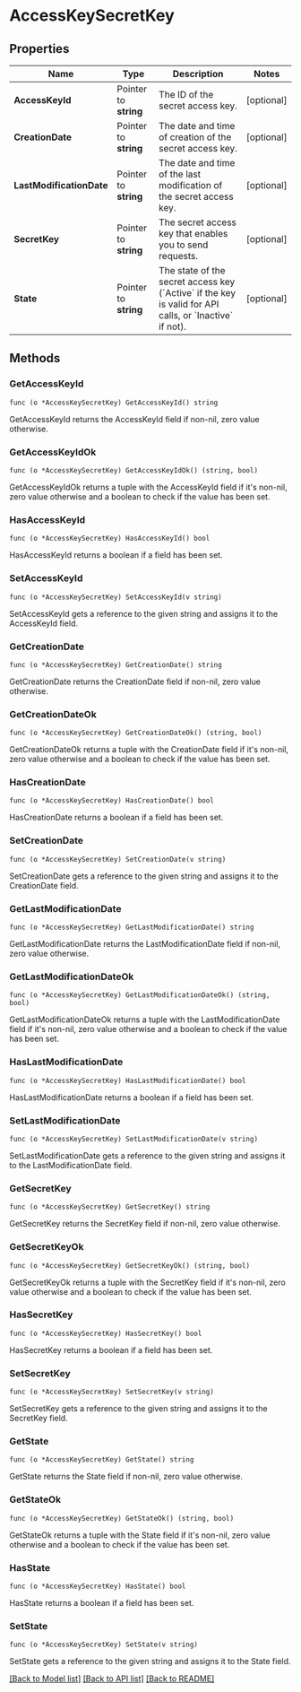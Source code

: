 # AccessKeySecretKey

## Properties

Name | Type | Description | Notes
------------ | ------------- | ------------- | -------------
**AccessKeyId** | Pointer to **string** | The ID of the secret access key. | [optional] 
**CreationDate** | Pointer to **string** | The date and time of creation of the secret access key. | [optional] 
**LastModificationDate** | Pointer to **string** | The date and time of the last modification of the secret access key. | [optional] 
**SecretKey** | Pointer to **string** | The secret access key that enables you to send requests. | [optional] 
**State** | Pointer to **string** | The state of the secret access key (&#x60;Active&#x60; if the key is valid for API calls, or &#x60;Inactive&#x60; if not). | [optional] 

## Methods

### GetAccessKeyId

`func (o *AccessKeySecretKey) GetAccessKeyId() string`

GetAccessKeyId returns the AccessKeyId field if non-nil, zero value otherwise.

### GetAccessKeyIdOk

`func (o *AccessKeySecretKey) GetAccessKeyIdOk() (string, bool)`

GetAccessKeyIdOk returns a tuple with the AccessKeyId field if it's non-nil, zero value otherwise
and a boolean to check if the value has been set.

### HasAccessKeyId

`func (o *AccessKeySecretKey) HasAccessKeyId() bool`

HasAccessKeyId returns a boolean if a field has been set.

### SetAccessKeyId

`func (o *AccessKeySecretKey) SetAccessKeyId(v string)`

SetAccessKeyId gets a reference to the given string and assigns it to the AccessKeyId field.

### GetCreationDate

`func (o *AccessKeySecretKey) GetCreationDate() string`

GetCreationDate returns the CreationDate field if non-nil, zero value otherwise.

### GetCreationDateOk

`func (o *AccessKeySecretKey) GetCreationDateOk() (string, bool)`

GetCreationDateOk returns a tuple with the CreationDate field if it's non-nil, zero value otherwise
and a boolean to check if the value has been set.

### HasCreationDate

`func (o *AccessKeySecretKey) HasCreationDate() bool`

HasCreationDate returns a boolean if a field has been set.

### SetCreationDate

`func (o *AccessKeySecretKey) SetCreationDate(v string)`

SetCreationDate gets a reference to the given string and assigns it to the CreationDate field.

### GetLastModificationDate

`func (o *AccessKeySecretKey) GetLastModificationDate() string`

GetLastModificationDate returns the LastModificationDate field if non-nil, zero value otherwise.

### GetLastModificationDateOk

`func (o *AccessKeySecretKey) GetLastModificationDateOk() (string, bool)`

GetLastModificationDateOk returns a tuple with the LastModificationDate field if it's non-nil, zero value otherwise
and a boolean to check if the value has been set.

### HasLastModificationDate

`func (o *AccessKeySecretKey) HasLastModificationDate() bool`

HasLastModificationDate returns a boolean if a field has been set.

### SetLastModificationDate

`func (o *AccessKeySecretKey) SetLastModificationDate(v string)`

SetLastModificationDate gets a reference to the given string and assigns it to the LastModificationDate field.

### GetSecretKey

`func (o *AccessKeySecretKey) GetSecretKey() string`

GetSecretKey returns the SecretKey field if non-nil, zero value otherwise.

### GetSecretKeyOk

`func (o *AccessKeySecretKey) GetSecretKeyOk() (string, bool)`

GetSecretKeyOk returns a tuple with the SecretKey field if it's non-nil, zero value otherwise
and a boolean to check if the value has been set.

### HasSecretKey

`func (o *AccessKeySecretKey) HasSecretKey() bool`

HasSecretKey returns a boolean if a field has been set.

### SetSecretKey

`func (o *AccessKeySecretKey) SetSecretKey(v string)`

SetSecretKey gets a reference to the given string and assigns it to the SecretKey field.

### GetState

`func (o *AccessKeySecretKey) GetState() string`

GetState returns the State field if non-nil, zero value otherwise.

### GetStateOk

`func (o *AccessKeySecretKey) GetStateOk() (string, bool)`

GetStateOk returns a tuple with the State field if it's non-nil, zero value otherwise
and a boolean to check if the value has been set.

### HasState

`func (o *AccessKeySecretKey) HasState() bool`

HasState returns a boolean if a field has been set.

### SetState

`func (o *AccessKeySecretKey) SetState(v string)`

SetState gets a reference to the given string and assigns it to the State field.


[[Back to Model list]](../README.md#documentation-for-models) [[Back to API list]](../README.md#documentation-for-api-endpoints) [[Back to README]](../README.md)


